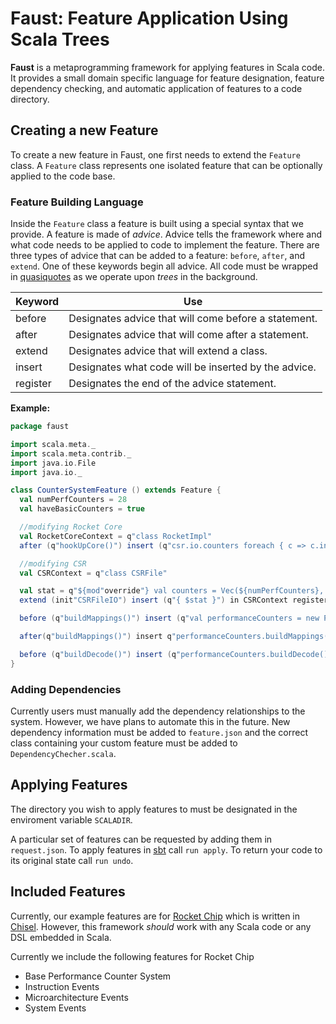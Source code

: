 # Faust: Feature Application Using Scala Trees #

**Faust** is a metaprogramming framework for applying features in Scala code. It provides
a small domain specific language for feature designation, feature dependency checking, and
automatic application of features to a code directory.

## Creating a new Feature ##
To create a new feature in Faust, one first needs to extend the `Feature` class. A `Feature`
class represents one isolated feature that can be optionally applied to the code base.

### Feature Building Language ###
Inside the `Feature` class a feature is built using a special syntax that we provide. A
feature is made of _advice_. Advice tells the framework where and what code needs to be
applied to code to implement the feature. There are three types of advice that can be
added to a feature: `before`, `after`, and `extend`. One of these keywords begin all advice.
All code must be wrapped in [quasiquotes](https://scalameta.org/docs/trees/quasiquotes.html)
as we operate upon _trees_ in the background.

Keyword | Use
------------ | -------------
before | Designates advice that will come before a statement.
after | Designates advice that will come after a statement.
extend | Designates advice that will extend a class.
insert | Designates what code will be inserted by the advice.
register | Designates the end of the advice statement.

**Example:**
```scala
package faust

import scala.meta._
import scala.meta.contrib._
import java.io.File
import java.io._

class CounterSystemFeature () extends Feature {
  val numPerfCounters = 28
  val haveBasicCounters = true

  //modifying Rocket Core
  val RocketCoreContext = q"class RocketImpl"
  after (q"hookUpCore()") insert (q"csr.io.counters foreach { c => c.inc := RegNext(perfEvents.evaluate(c.eventSel)) }") in RocketCoreContext register

  //modifying CSR
  val CSRContext = q"class CSRFile"

  val stat = q"${mod"override"} val counters = Vec(${numPerfCounters}, new PerfCounterIO)"
  extend (init"CSRFileIO") insert (q"{ $stat }") in CSRContext register

  before (q"buildMappings()") insert (q"val performanceCounters = new PerformanceCounters(perfEventSets, this, ${numPerfCounters}, ${haveBasicCounters})") in CSRContext register

  after(q"buildMappings()") insert q"performanceCounters.buildMappings()" in CSRContext register

  before (q"buildDecode()") insert (q"performanceCounters.buildDecode()") in CSRContext register
}
```

### Adding Dependencies ###
Currently users must manually add the dependency relationships to the system. However, we
have plans to automate this in the future. New dependency information must be added to
`feature.json` and the correct class containing your custom feature must be added to
`DependencyChecher.scala`.

## Applying Features ##
The directory you wish to apply features to must be designated in the enviroment variable
`SCALADIR`.

A particular set of features can be requested by adding them in `request.json`. To apply
features in [sbt](https://www.scala-sbt.org/) call `run apply`. To return your code to its
original state call `run undo`.

## Included Features ##
Currently, our example features are for [Rocket Chip](https://github.com/chipsalliance/rocket-chip)
which is written in [Chisel](https://www.chisel-lang.org/). However, this framework _should_
work with any Scala code or any DSL embedded in Scala.

Currently we include the following features for Rocket Chip
* Base Performance Counter System
* Instruction Events
* Microarchitecture Events
* System Events
